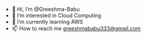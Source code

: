 - 👋 Hi, I’m @Greeshma-Babu
- 👀 I’m interested in Cloud Computing
- 🌱 I’m currently learning AWS
- 📫 How to reach me    greeshmababu333@gmail.com

<!---
Greeshma-Babu-tech/Greeshma-Babu-tech is a ✨ special ✨ repository because its `README.md` (this file) appears on your GitHub profile.
You can click the Preview link to take a look at your changes.
--->
